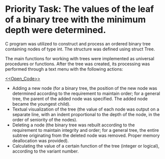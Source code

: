 # Priority Task: The values of the leaf of a binary tree with the minimum depth were determined.

C program was utilized to construct and process an ordered binary tree containing nodes of type int. The structure was defined using struct Tree.

The main functions for working with trees were implemented as universal procedures or functions. After the tree was created, its processing was performed through a text menu with the following actions:

[<<Open_Code>>](https://github.com/plzZarbotay/Matiure/blob/master/BinaryTree/main.c)

- Adding a new node (for a binary tree, the position of the new node was determined according to the requirement to maintain order; for a general tree, the parent of the added node was specified. The added node became the youngest child).
- Textual visualization of the tree (the value of each node was output on a separate line, with an indent proportional to the depth of the node, in the order of seniority of the nodes).
- Deleting a node (the binary tree was rebuilt according to the requirement to maintain integrity and order; for a general tree, the entire subtree originating from the deleted node was removed. Proper memory deallocation was provided).
- Calculating the value of a certain function of the tree (integer or logical), according to the variant number.

